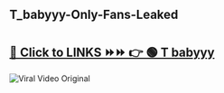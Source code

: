 
 ## T_babyyy-Only-Fans-Leaked

# <h2><a href="https://clipsfans.com/T_babyyy&ref=git">🔗 Click to LINKS ⏩⏩ 👉 🟢 T babyyy </a></h2>

<a href="https://clipsfans.com/T_babyyy&ref=git" rel="nofollow" data-target="animated-image.originalLink"><img src="https://i.ibb.co.com/xMMVF88/686577567.gif" alt="Viral Video Original" style="max-width: 100%; display: inline-block;" data-target="animated-image.originalImage"></a>
